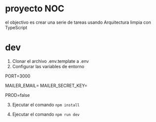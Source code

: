 # proyecto NOC
el objectivo es crear una serie de tareas usando
 Arquitectura limpia con TypeScript

# dev
1. Clonar el archivo .env.template a .env
2. Configurar las variables de entorno


PORT=3000

MAILER_EMAIL=
MAILER_SECRET_KEY=

PROD=false

3. Ejecutar el comando ```npm install```

3. Ejecutar el comando ```npm run dev```